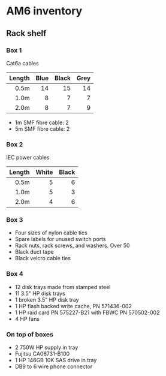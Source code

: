 # AM6 inventory

## Rack shelf

### Box 1

Cat6a cables

| Length | Blue | Black | Grey |
|-------:|-----:|------:|-----:|
| 0.5m   | 14   |  15   |  14  |
| 1.0m   |  8   |   7   |   7  |
| 2.0m   |  8   |   7   |   9  |

- 1m SMF fibre cable: 2
- 5m SMF fibre cable: 2

### Box 2
IEC power cables

| Length | White | Black |
|-------:|------:|------:|
|  0.5m  |     5 |     6 |
|  1.0m  |     5 |     3 |
|  2.0m  |     4 |     6 |

### Box 3
- Four sizes of nylon cable ties
- Spare labels for unused switch ports
- Rack nuts, rack screws, and washers. Over 50
- Black duct tape
- Black velcro cable ties

### Box 4
- 12 disk trays made from stamped steel
- 11 3.5" HP disk trays
- 1 broken 3.5" HP disk tray
- 1 HP flash backed write cache, PN 571436-002
- 1 HP raid card PN 575227-B21 with FBWC PN 570502-002
- 4 HP fans

### On top of boxes
- 2 750W HP supply in tray
- Fujitsu CA06731-B100
- 1 HP 146GB 10K SAS drive in tray
- DB9 to 6 wire phone connector